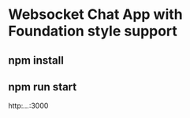 # Websocket Chat App with Foundation style support

## npm install
## npm run start

http:*.*.*.*:3000
